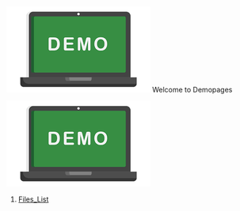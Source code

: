 ![Demo](https://github.com/mhd8a/demopages/blob/214b388c58816ae95ac4858ca16d150d2d913dd6/docs/images/download.png)
Welcome to Demopages


![Download Images](./images/download.png)

1. [Files_List](./Files-List.md)
